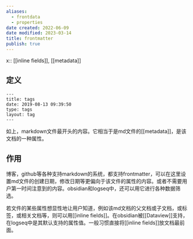 ```yaml
---
aliases:
  - frontdata
  - properties
date created: 2022-06-09
date modified: 2023-03-14
title: frontmatter
publish: true
---
```


x:: [[inline fields]], [[metadata]]

## 定义

```
---
title: tags
date: 2019-08-13 09:39:50
type: tags
layout: tag
---
```

如上，markdown文件最开头的内容。它相当于是md文件的[[metadata]]，是该文档的一种属性。

## 作用

博客，github等各种支持markdown的系统，都支持frontmatter，可以在这里设置md文件的创建日期，修改日期等更偏向于该文件的属性的内容。或者不需要用户第一时间注意到的内容。obsidian和logseq中，还可以用它进行各种数据筛选。

若文件的某些属性想显性地让用户知道，例如该md文档的父文档或子文档，或标签，或相关文档等，则可以用[[inline fields]]。在obsidian被[[Dataview]]支持，在logseq中是其默认支持的属性值。一般习惯直接将[[inline fields]]放文档最前面。